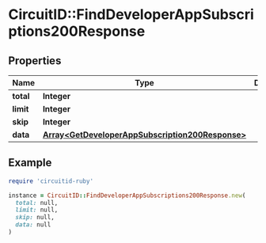 # CircuitID::FindDeveloperAppSubscriptions200Response

## Properties

| Name | Type | Description | Notes |
| ---- | ---- | ----------- | ----- |
| **total** | **Integer** |  |  |
| **limit** | **Integer** |  |  |
| **skip** | **Integer** |  |  |
| **data** | [**Array&lt;GetDeveloperAppSubscription200Response&gt;**](GetDeveloperAppSubscription200Response.md) |  |  |

## Example

```ruby
require 'circuitid-ruby'

instance = CircuitID::FindDeveloperAppSubscriptions200Response.new(
  total: null,
  limit: null,
  skip: null,
  data: null
)
```

